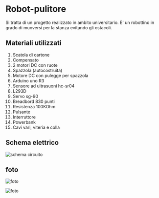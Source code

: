 # Robot-pulitore
Si tratta di un progetto realizzato in ambito universitario.
E' un robottino in grado di muoversi per la stanza evitando gli ostacoli.

## Materiali utilizzati
1. Scatola di cartone
2. Compensato
3. 2 motori DC con ruote
4. Spazzola (autocostruita)
5. Motore DC con pulegge per spazzola
6. Arduino uno R3
7. Sensore ad ultrasuoni hc-sr04
9. L293D
11. Servo sg-90
12. Breadbord 830 punti
13. Resistenza 100KOhm
15. Pulsante
16. Interruttore
17. Powerbank
18. Cavi vari, viteria e colla

## Schema elettrico
![schema circuito](https://github.com/gabrielebagnasco/Robot-pulitore/assets/47850441/f47130c6-8d20-47e9-8f7c-b000a5f1c5c7)

## foto
![foto](https://github.com/gabrielebagnasco/Robot-pulitore/assets/47850441/236492ba-265a-47d3-9bab-6b423d4f207f)

![foto](https://github.com/gabrielebagnasco/Robot-pulitore/assets/47850441/e61f6dde-8371-4e09-b92f-1a92bee0ff04)
